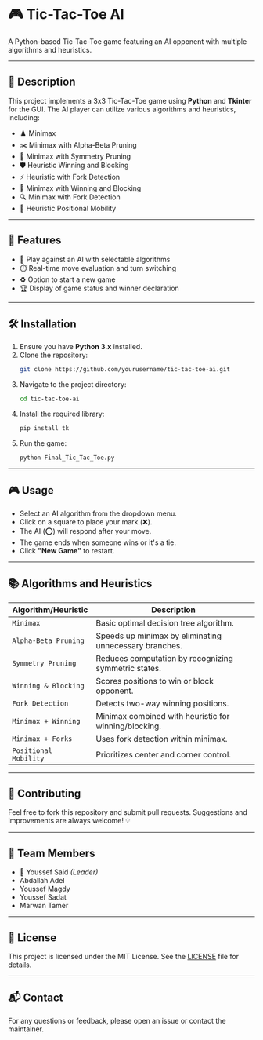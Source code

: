 # 🎮 Tic-Tac-Toe AI

A Python-based Tic-Tac-Toe game featuring an AI opponent with multiple algorithms and heuristics.

---

## 🧠 Description

This project implements a 3x3 Tic-Tac-Toe game using **Python** and **Tkinter** for the GUI. The AI player can utilize various algorithms and heuristics, including:

- ♟️ Minimax
- ✂️ Minimax with Alpha-Beta Pruning
- 🔄 Minimax with Symmetry Pruning
- 🛡️ Heuristic Winning and Blocking
- ⚡ Heuristic with Fork Detection
- 🎯 Minimax with Winning and Blocking
- 🔍 Minimax with Fork Detection
- 🧭 Heuristic Positional Mobility

---

## 🚀 Features

- 🤖 Play against an AI with selectable algorithms
- ⏱️ Real-time move evaluation and turn switching
- ♻️ Option to start a new game
- 🏆 Display of game status and winner declaration

---

## 🛠️ Installation

1. Ensure you have **Python 3.x** installed.
2. Clone the repository:
   ```bash
   git clone https://github.com/yourusername/tic-tac-toe-ai.git
   ```
3. Navigate to the project directory:
   ```bash
   cd tic-tac-toe-ai
   ```
4. Install the required library:
   ```bash
   pip install tk
   ```
5. Run the game:
   ```bash
   python Final_Tic_Tac_Toe.py
   ```

---

## 🎮 Usage

- Select an AI algorithm from the dropdown menu.
- Click on a square to place your mark (❌).
- The AI (⭕) will respond after your move.
- The game ends when someone wins or it's a tie.
- Click **"New Game"** to restart.

---

## 📚 Algorithms and Heuristics

| Algorithm/Heuristic   | Description                                            |
| --------------------- | ------------------------------------------------------ |
| `Minimax`             | Basic optimal decision tree algorithm.                 |
| `Alpha-Beta Pruning`  | Speeds up minimax by eliminating unnecessary branches. |
| `Symmetry Pruning`    | Reduces computation by recognizing symmetric states.   |
| `Winning & Blocking`  | Scores positions to win or block opponent.             |
| `Fork Detection`      | Detects two-way winning positions.                     |
| `Minimax + Winning`   | Minimax combined with heuristic for winning/blocking.  |
| `Minimax + Forks`     | Uses fork detection within minimax.                    |
| `Positional Mobility` | Prioritizes center and corner control.                 |

---

## 🤝 Contributing

Feel free to fork this repository and submit pull requests.
Suggestions and improvements are always welcome! 💡

---

## 👥 Team Members

- 👑 Youssef Said _(Leader)_
- Abdallah Adel
- Youssef Magdy
- Youssef Sadat
- Marwan Tamer

---

## 📄 License

This project is licensed under the MIT License.
See the [LICENSE](LICENSE) file for details.

---

## 📬 Contact

For any questions or feedback, please open an issue or contact the maintainer.
